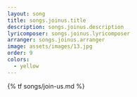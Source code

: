 ```yaml
---
layout: song
title: songs.joinus.title
description: songs.joinus.description
lyricomposer: songs.joinus.lyricomposer
arranger: songs.joinus.arranger
image: assets/images/13.jpg
order: 9
colors:
  - yellow
---
```


{% tf songs/join-us.md %}
